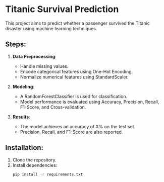 # Titanic Survival Prediction

This project aims to predict whether a passenger survived the Titanic disaster using machine learning techniques.

## Steps:
1. **Data Preprocessing**:
   - Handle missing values.
   - Encode categorical features using One-Hot Encoding.
   - Normalize numerical features using StandardScaler.

2. **Modeling**:
   - A RandomForestClassifier is used for classification.
   - Model performance is evaluated using Accuracy, Precision, Recall, F1-Score, and Cross-validation.

3. **Results**:
   - The model achieves an accuracy of X% on the test set.
   - Precision, Recall, and F1-Score are also reported.

## Installation:
1. Clone the repository.
2. Install dependencies:
   ```bash
   pip install -r requirements.txt
